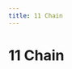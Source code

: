```yaml
---
title: 11 Chain
---
```

# 11 Chain
<ClientOnly>
<AssetLoader :reloadOnce="true" />
<GameSlides :jsonFileToLoad="'tailing/11chain_a.json'" :useRandomSeed="false" :useManualData="false" :replay="true"></GameSlides>

</ClientOnly>